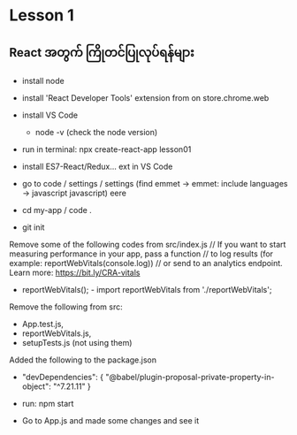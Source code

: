# Lesson 1

## React အတွက် ကြိုတင်ပြုလုပ်ရန်များ

- install node
- install 'React Developer Tools' extension from on store.chrome.web
- install VS Code

  - node -v (check the node version)

- run in terminal: npx create-react-app lesson01
- install ES7-React/Redux... ext in VS Code
- go to code / settings / settings (find emmet -> emmet: include languages -> javascript javascript)
  eere

- cd my-app / code .
- git init

Remove some of the following codes from src/index.js
// If you want to start measuring performance in your app, pass a function
// to log results (for example: reportWebVitals(console.log))
// or send to an analytics endpoint. Learn more: https://bit.ly/CRA-vitals

- reportWebVitals(); - import reportWebVitals from './reportWebVitals';

Remove the following from src:

- App.test.js,
- reportWebVitals.js,
- setupTests.js (not using them)

Added the following to the package.json

- "devDependencies": {
  "@babel/plugin-proposal-private-property-in-object": "^7.21.11"
  }

- run: npm start
- Go to App.js and made some changes and see it
